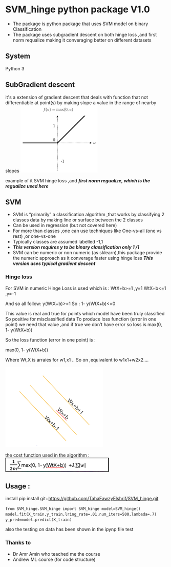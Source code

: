 # SVM_hinge python package V1.0
- The package is python package that uses SVM model on binary Classification  
- The package uses subgradient descent on both hinge loss ,and first norm requalize making it converaging better on different datasets 

## System 
Python 3


## SubGradient descent
it's a extension of gradient descent that deals with function that not differentiable at point(s) by making slope a value in the range of nearby slopes
![example](images/subgradient.png)

example of it SVM hinge loss ,and ***first norm regualize, which is the regualize used here***

## SVM
 - SVM is “primarily”  a classification algorithm ,that works by classifying 2 classes data by making line or surface between the 2  classes
 - Can be used in regression (but not covered here)
 - For more than classes ,one can use techniques like One-vs-all (one vs rest) ,or one-vs-one
- Typically classes are assumed labelled -1,1 
- ***This version requires y to be binary classification only 1 /1***
- SVM can be numeric or non numeric (as sklearn),this package provide the numeric approach as it converage faster using hinge loss
***This version uses typical gradient descent***

### Hinge loss
For SVM in numeric Hinge Loss is used which is :
WtX+b>=1 ,y=1
WtX+b<=1 ,y=-1

And so all follow: y(WtX+b)>=1
So : 1- y(WtX+b)<=0

This value is real and true for points which model have been truly classified 
So positive for misclassified data
To produce loss function (error in one point) we need that value ,and if true we don’t have error  so loss is max(0, 1- y(WtX+b))

So the loss function (error in one point) is :

max(0, 1- y(WtX+b))

Where Wt,X is arraies for w1,x1 .. So on ,equivalent to w1x1+w2x2….

![lines for SVM](images/lines.png)


the cost function used in the algorithm :
![cost for SVM](images/cost.png)


## Usage :

install
pip install git+https://github.com/TahaFawzyElshrif/SVM_hinge.git


`
from SVM_hinge.SVM_hinge import SVM_hinge
model=SVM_hinge()
model.fit(X_train,y_train,lring_rate=.01,num_iters=500,lambada=.7)
y_pred=model.predict(X_train)
`

also the testing on data has been shown in the ipynp file test


### Thanks to 
- Dr Amr Amin who teached me the course
- Andrew ML course (for code structure)
